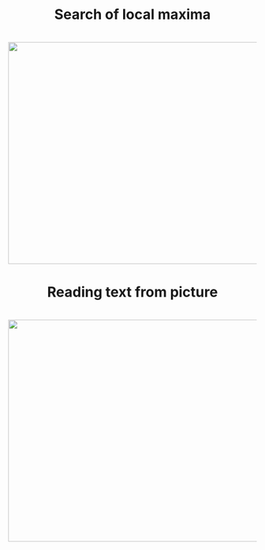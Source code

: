 <h1 align="center">Search of local maxima</h1>

<h1 align="center"><img src=https://user-images.githubusercontent.com/87599571/180656050-54c5fcb5-5d01-436a-a98e-82a93af78af3.png width="850" height="450" />

<h1 align="center">Reading text from picture</h1>
<h1 align="center"><img src=https://user-images.githubusercontent.com/87599571/180656271-011306b2-2250-42bf-840f-9aeaf26dde98.png width="850" height="450" />

